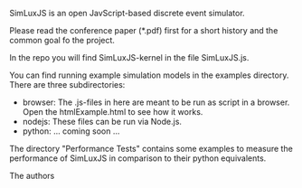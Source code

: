 SimLuxJS is an open JavScript-based discrete event simulator.

Please read the conference paper (*.pdf) first for a short history and the common goal fo the project.

In the repo you will find SimLuxJS-kernel in the file SimLuxJS.js.

You can find running example simulation models in the examples directory. There are three subdirectories:
- browser: The .js-files in here are meant to be run as script in a browser. Open the htmlExample.html to see how it works.
- nodejs:	These files can be run via Node.js.
- python: ... coming soon ...

The directory "Performance Tests" contains some examples to measure the performance of SimLuxJS in comparison to their python equivalents.

The authors 
